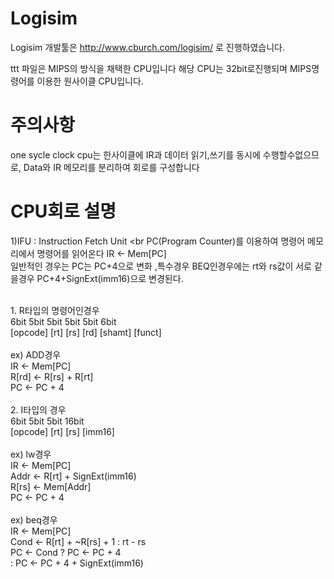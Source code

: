 # Logisim
Logisim 개발툴은 http://www.cburch.com/logisim/ 로 진행하였습니다. <br>


ttt 파일은 MIPS의 방식을 채택한 CPU입니다 해당 CPU는 32bit로진행되며 MIPS명령어를 이용한 원사이클 CPU입니다. <br>
# 주의사항
one sycle clock cpu는 한사이클에 IR과 데이터 읽기,쓰기를 동시에 수행할수없으므로, Data와 IR 메모리를 분리하여 회로를 구성합니다 <br>
# CPU회로 설명
1)IFU : Instruction Fetch Unit <br
PC(Program Counter)를 이용하여 명령어 메모리에서 명령어를 읽어온다 IR <- Mem[PC] <br>
일반적인 경우는 PC는 PC+4으로 변화 ,특수경우 BEQ인경우에는 rt와 rs값이 서로 같을경우 PC+4+SignExt(imm16)으로 변경된다. <br>

<br>
1. R타입의 명령어인경우 <br>
  6bit   5bit 5bit 5bit 5bit    6bit  <br>
[opcode] [rt] [rs] [rd] [shamt] [funct] <br>
<br>
ex) ADD경우 <br>
IR <- Mem[PC] <br>
R[rd] <- R[rs] + R[rt] <br>
PC <- PC + 4 <br>
<br>
2. I타입의 경우 <br>
  6bit    5bit 5bit 16bit <br>
[opcode] [rt] [rs] [imm16] <br>
<br>
ex) lw경우 <br>
IR <- Mem[PC] <br>
Addr <- R[rt] + SignExt(imm16) <br>
R[rs] <- Mem[Addr] <br>
PC <- PC + 4  <br>
<br>
ex) beq경우 <br>
IR <- Mem[PC] <br>
Cond <- R[rt] + ~R[rs] + 1  : rt - rs <br>
PC <- Cond ? PC <- PC + 4 <br>
           : PC <- PC + 4 + SignExt(imm16) <br>




